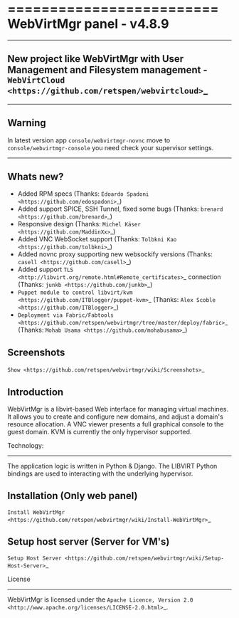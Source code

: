 =========================
WebVirtMgr panel - v4.8.9
=========================
-------
New project like WebVirtMgr with User Management and Filesystem management - `WebVirtCloud <https://github.com/retspen/webvirtcloud>`_
-------

-------
Warning
-------

In latest version app `console/webvirtmgr-novnc` move to `console/webvirtmgr-console` you need check your supervisor settings.

----------
Whats new?
----------

- Added RPM specs (Thanks: `Edoardo Spadoni <https://github.com/edospadoni>`_)
- Added support SPICE, SSH Tunnel, fixed some bugs (Thanks: `brenard <https://github.com/brenard>`_)
- Responsive design (Thanks: `Michel Käser <https://github.com/MaddinXx>`_)
- Added VNC WebSocket support (Thanks: `Tolbkni Kao <https://github.com/tolbkni>`_)
- Added novnc proxy supporting new websockify versions (Thanks: `casell <https://github.com/casell>`_)
- Added support `TLS <http://libvirt.org/remote.html#Remote_certificates>`_ connection (Thanks: `junkb <https://github.com/junkb>`_)
- `Puppet module to control libvirt/kvm <https://github.com/ITBlogger/puppet-kvm>`_ (Thanks: `Alex Scoble <https://github.com/ITBlogger>`_)
- `Deployment via Fabric/Fabtools <https://github.com/retspen/webvirtmgr/tree/master/deploy/fabric>`_ (Thanks: `Mohab Usama <https://github.com/mohabusama>`_)

Screenshots
-----------
`Show <https://github.com/retspen/webvirtmgr/wiki/Screenshots>`_


Introduction
------------

WebVirtMgr is a libvirt-based Web interface for managing virtual machines. It allows you to create and configure new domains, and adjust a domain's resource allocation. A VNC viewer presents a full graphical console to the guest domain. KVM is currently the only hypervisor supported.

Technology:
***********

The application logic is written in Python & Django. The LIBVIRT Python bindings are used to interacting with the underlying hypervisor.

Installation (Only web panel)
-----------------------------

`Install WebVirtMgr <https://github.com/retspen/webvirtmgr/wiki/Install-WebVirtMgr>`_


Setup host server (Server for VM's)
-----------------------------------

`Setup Host Server <https://github.com/retspen/webvirtmgr/wiki/Setup-Host-Server>`_

License
*******

WebVirtMgr is licensed under the `Apache Licence, Version 2.0 <http://www.apache.org/licenses/LICENSE-2.0.html>`_.
